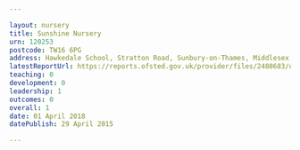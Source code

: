 ```yaml
---

layout: nursery
title: Sunshine Nursery
urn: 120253
postcode: TW16 6PG
address: Hawkedale School, Stratton Road, Sunbury-on-Thames, Middlesex, TW16 6PG
latestReportUrl: https://reports.ofsted.gov.uk/provider/files/2480683/urn/120253.pdf
teaching: 0
development: 0
leadership: 1
outcomes: 0
overall: 1
date: 01 April 2018 
datePublish: 29 April 2015

---
```

